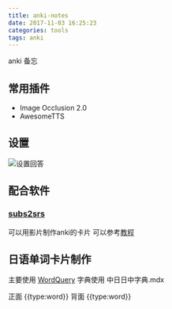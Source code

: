```yaml
---
title: anki-notes
date: 2017-11-03 16:25:23
categories: tools
tags: anki
---
```

anki 备忘
<!--more-->

## 常用插件

* Image Occlusion 2.0
* AwesomeTTS

## 设置
![设置回答](https://losssblog.oss-cn-hangzhou.aliyuncs.com/anki-notes/1.png?x-oss-process=style/blogimage)

## 配合软件

### [subs2srs](http://subs2srs.sourceforge.net/)
可以用影片制作anki的卡片
可以参考[教程](http://www.jianshu.com/p/2cfc15963722)

## 日语单词卡片制作
主要使用 [WordQuery](https://github.com/finalion/WordQuery/blob/master/README-CN.md)
字典使用 中日日中字典.mdx

正面
{{type:word}}
背面
{{type:word}}